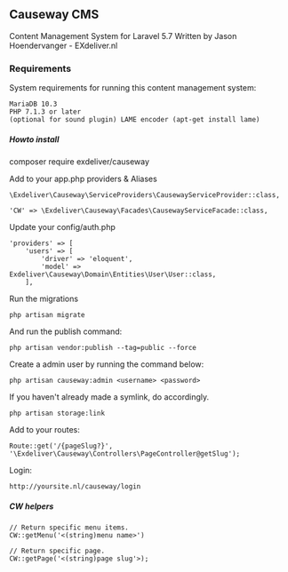 ## Causeway CMS
Content Management System for Laravel 5.7
Written by Jason Hoendervanger - EXdeliver.nl

### Requirements
System requirements for running this content management system:

    MariaDB 10.3
    PHP 7.1.3 or later
    (optional for sound plugin) LAME encoder (apt-get install lame)

##### Howto install
composer require exdeliver/causeway

Add to your app.php providers & Aliases

    \Exdeliver\Causeway\ServiceProviders\CausewayServiceProvider::class,
    
    'CW' => \Exdeliver\Causeway\Facades\CausewayServiceFacade::class,

Update your config/auth.php

    'providers' => [
        'users' => [
            'driver' => 'eloquent',
            'model' => Exdeliver\Causeway\Domain\Entities\User\User::class,
        ],
        
Run the migrations

    php artisan migrate

And run the publish command:

    php artisan vendor:publish --tag=public --force
    
Create a admin user by running the command below:

    php artisan causeway:admin <username> <password>
    
If you haven't already made a symlink, do accordingly.

    php artisan storage:link
    
Add to your routes:

    Route::get('/{pageSlug?}', '\Exdeliver\Causeway\Controllers\PageController@getSlug');
    
Login:

    http://yoursite.nl/causeway/login

##### CW helpers

    // Return specific menu items.
    CW::getMenu('<(string)menu name>')
    
    // Return specific page.
    CW::getPage('<(string)page slug'>);
